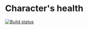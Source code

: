 # Character's health

[![Build status](https://ci.appveyor.com/api/projects/status/lkmthpmjwvx0djyp?svg=true)](https://ci.appveyor.com/project/dianaverevkina/pure-functions)